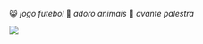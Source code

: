 😸 *jogo futebol*
🐻 *adoro animais*
💚 *avante palestra*


![](https://media1.tenor.com/m/r3YK0YkXLp8AAAAd/dancinha-palmeiras.gif)
